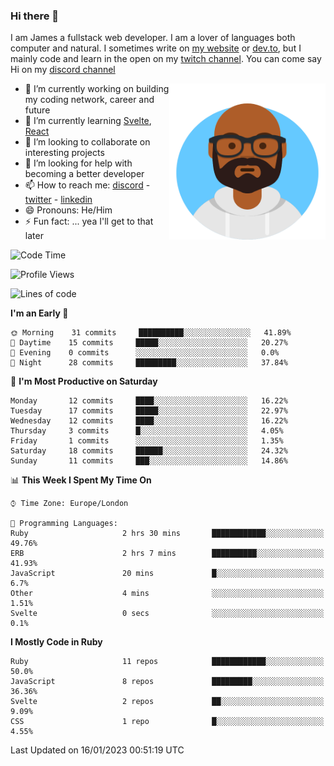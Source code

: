 ### Hi there 👋

I am James a fullstack web developer. I am a lover of languages both computer and natural. I sometimes write on [my website](https://jdhall.dev) or [dev.to](https://dev.to/zefur), but I mainly code and learn in the open on my [twitch channel](https://www.twitch.com/jozuhito). You can come say Hi on my [discord channel](https://discord.gg/sWEHvsBw)



<img align="right" height="250" width="250"  src="/assets/avataaars.png" />

  

- 🔭 I’m currently working on building my coding network, career and future
- 🌱 I’m currently learning [Svelte](https://svelte.dev), [React](https://reactjs.org)
- 👯 I’m looking to collaborate on interesting projects
- 🤔 I’m looking for help with becoming a better developer
- 📫 How to reach me: [discord](https://discord.gg/sWEHvsBw)
                      - [twitter](twitter.com/zefur)
                      - [linkedin](https://linkedin.com/in/j-d-hall)
- 😄 Pronouns: He/Him
- ⚡ Fun fact: ... yea I'll get to that later

 
<!-- BLOG-POST-LIST:START -->

<!-- BLOG-POST-LIST:END -->

<!--START_SECTION:waka-->
![Code Time](http://img.shields.io/badge/Code%20Time-783%20hrs%2022%20mins-blue)

![Profile Views](http://img.shields.io/badge/Profile%20Views-1-blue)

![Lines of code](https://img.shields.io/badge/From%20Hello%20World%20I%27ve%20Written-149%20Thousand%20lines%20of%20code-blue)

**I'm an Early 🐤** 

```text
🌞 Morning    31 commits     ██████████░░░░░░░░░░░░░░░   41.89% 
🌆 Daytime    15 commits     █████░░░░░░░░░░░░░░░░░░░░   20.27% 
🌃 Evening    0 commits      ░░░░░░░░░░░░░░░░░░░░░░░░░   0.0% 
🌙 Night      28 commits     █████████░░░░░░░░░░░░░░░░   37.84%

```
📅 **I'm Most Productive on Saturday** 

```text
Monday       12 commits     ████░░░░░░░░░░░░░░░░░░░░░   16.22% 
Tuesday      17 commits     █████░░░░░░░░░░░░░░░░░░░░   22.97% 
Wednesday    12 commits     ████░░░░░░░░░░░░░░░░░░░░░   16.22% 
Thursday     3 commits      █░░░░░░░░░░░░░░░░░░░░░░░░   4.05% 
Friday       1 commits      ░░░░░░░░░░░░░░░░░░░░░░░░░   1.35% 
Saturday     18 commits     ██████░░░░░░░░░░░░░░░░░░░   24.32% 
Sunday       11 commits     ███░░░░░░░░░░░░░░░░░░░░░░   14.86%

```


📊 **This Week I Spent My Time On** 

```text
⌚︎ Time Zone: Europe/London

💬 Programming Languages: 
Ruby                     2 hrs 30 mins       ████████████░░░░░░░░░░░░░   49.76% 
ERB                      2 hrs 7 mins        ██████████░░░░░░░░░░░░░░░   41.93% 
JavaScript               20 mins             █░░░░░░░░░░░░░░░░░░░░░░░░   6.7% 
Other                    4 mins              ░░░░░░░░░░░░░░░░░░░░░░░░░   1.51% 
Svelte                   0 secs              ░░░░░░░░░░░░░░░░░░░░░░░░░   0.1%

```

**I Mostly Code in Ruby** 

```text
Ruby                     11 repos            ████████████░░░░░░░░░░░░░   50.0% 
JavaScript               8 repos             █████████░░░░░░░░░░░░░░░░   36.36% 
Svelte                   2 repos             ██░░░░░░░░░░░░░░░░░░░░░░░   9.09% 
CSS                      1 repo              █░░░░░░░░░░░░░░░░░░░░░░░░   4.55%

```



 Last Updated on 16/01/2023 00:51:19 UTC
<!--END_SECTION:waka-->
